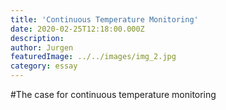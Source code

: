```yaml
---
title: 'Continuous Temperature Monitoring'
date: 2020-02-25T12:18:00.000Z
description: 
author: Jurgen
featuredImage: ../../images/img_2.jpg
category: essay
---
```


#The case for continuous temperature monitoring
